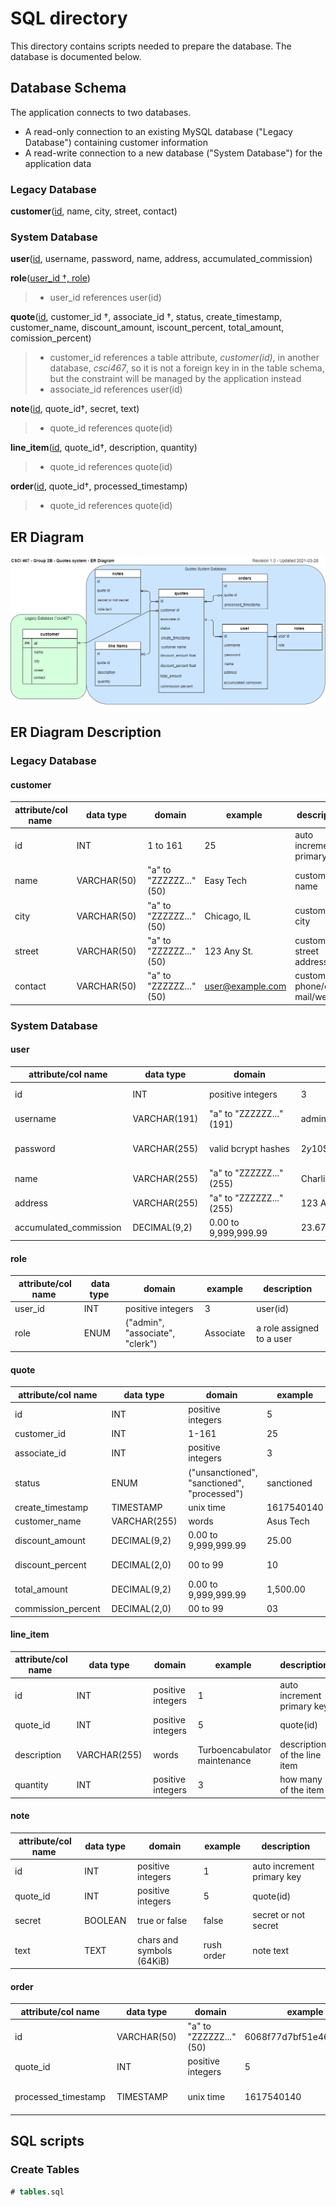 # SQL directory

This directory contains scripts needed to prepare the database. The database is documented below.

## Database Schema

The application connects to two databases.

* A read-only connection to an existing MySQL database ("Legacy Database") containing customer information
* A read-write connection to a new database ("System Database") for the application data

### Legacy Database

**customer**(<ins>id</ins>, name, city, street, contact) 

### System Database

**user**(<ins>id</ins>, username, password, name, address, accumulated_commission)

**role**(<ins>user_id †, role</ins>)

> * user_id references user(id)

**quote**(<ins>id</ins>, customer_id †, associate_id †, status, create_timestamp, customer_name, discount_amount, iscount_percent, total_amount, comission_percent)

> * customer_id references a table attribute, *customer(id)*, in another database, *csci467*, so it is not  a foreign key in in the table schema, but the constraint will be managed by the application instead
> * associate_id references user(id) 

**note**(<ins>id</ins>, quote_id†, secret, text)

> * quote_id references quote(id)

**line_item**(<ins>id</ins>, quote_id†, description, quantity)

> * quote_id references quote(id)

**order**(<ins>id</ins>, quote_id†, processed_timestamp)

> * quote_id references quote(id)

## ER Diagram

![ER Diagram](erd.png)

## ER Diagram Description

### Legacy Database

#### customer

| attribute/col name  | data type    | domain                  | example          | description                    |
|---------------------|--------------|-------------------------|------------------|--------------------------------|
| id                  | INT          | 1 to 161                | 25               | auto increment primary key     |
| name                | VARCHAR(50)  | "a" to "ZZZZZZ..."(50)  | Easy Tech        | customer name                  |
| city                | VARCHAR(50)  | "a" to "ZZZZZZ..."(50)  | Chicago, IL      | customer city                  |
| street              | VARCHAR(50)  | "a" to "ZZZZZZ..."(50)  | 123 Any St.      | customer street address        |
| contact             | VARCHAR(50)  | "a" to "ZZZZZZ..."(50)  | user@example.com | customer phone/e-mail/website  |

### System Database

#### user

| attribute/col name      | data type     | domain                   | example                                                       | description                                             |
|-------------------------|---------------|--------------------------|---------------------------------------------------------------|---------------------------------------------------------|
| id                      | INT           | positive integers        | 3                                                             | auto increment primary key                              |
| username                | VARCHAR(191)  | "a" to "ZZZZZZ..."(191)  | admin                                                         | user login id with no spaces                            |
| password                | VARCHAR(255)  | valid bcrypt hashes      | $2y$10$Y8PFxVRLxLIqaN6ZsCyqdubF5HuLNeDLm.FEwWuBHgDWkG6iFn.NK  | salted bcrypt password hashes from php password_hash()  |
| name                    | VARCHAR(255)  | "a" to "ZZZZZZ..."(255)  | Charlie Brown                                                 | user/associate name                                     |
| address                 | VARCHAR(255)  | "a" to "ZZZZZZ..."(255)  | 123 Any St.                                                   | user street address                                     |
| accumulated_commission  | DECIMAL(9,2)  | 0.00 to 9,999,999.99     | 23.67                                                         | associate earnings                                      |

#### role

| attribute/col name  | data type  | domain                           | example    | description                |
|---------------------|------------|----------------------------------|------------|----------------------------|
| user_id             | INT        | positive integers                | 3          | user(id)                   |
| role                | ENUM       | ("admin", "associate", "clerk")  | Associate  | a role assigned to a user  |

#### quote

| attribute/col name  | data type     | domain                                       | example     | description                                        |
|---------------------|---------------|----------------------------------------------|-------------|----------------------------------------------------|
| id                  | INT           | positive integers                            | 5           | auto increment primary key                         |
| customer_id         | INT           | 1-161                                        | 25          | customer(id)                                       |
| associate_id        | INT           | positive integers                            | 3           | user(id)                                           |
| status              | ENUM          | ("unsanctioned", "sanctioned", "processed")  | sanctioned  | quote status                                       |
| create_timestamp    | TIMESTAMP     | unix time                                    | 1617540140  | time quote was created                             |
| customer_name       | VARCHAR(255)  | words                                        | Asus Tech   | customer(name)                                     |
| discount_amount     | DECIMAL(9,2)  | 0.00 to 9,999,999.99                         | 25.00       | dollar amount to subtract from the quote subtotal  |
| discount_percent    | DECIMAL(2,0)  | 00 to 99                                     | 10          | percent to remove from the subtotal                |
| total_amount        | DECIMAL(9,2)  | 0.00 to 9,999,999.99                         | 1,500.00    | running total of all items                         |
| commission_percent  | DECIMAL(2,0)  | 00 to 99                                     | 03          | associate comission percent                        |

#### line_item

| attribute/col name  | data type     | domain             | example                       | description                   |
|---------------------|---------------|--------------------|-------------------------------|-------------------------------|
| id                  | INT           | positive integers  | 1                             | auto increment primary key    |
| quote_id            | INT           | positive integers  | 5                             | quote(id)                     |
| description         | VARCHAR(255)  | words              | Turboencabulator maintenance  | description of the line item  |
| quantity            | INT           | positive integers  | 3                             | how many of the item          |

#### note

| attribute/col name  | data type  | domain                     | example     | description                 |
|---------------------|------------|----------------------------|-------------|-----------------------------|
| id                  | INT        | positive integers          | 1           | auto increment primary key  |
| quote_id            | INT        | positive integers          | 5           | quote(id)                   |
| secret              | BOOLEAN    | true or false              | false       | secret or not secret        |
| text                | TEXT       | chars and symbols (64KiB)  | rush order  | note text                   |

#### order

| attribute/col name   | data type    | domain                  | example                  | description                    |
|----------------------|--------------|-------------------------|--------------------------|--------------------------------|
| id                   | VARCHAR(50)  | "a" to "ZZZZZZ..."(50)  | 6068f77d7bf51e4654f6be3  | auto increment primary key     |
| quote_id             | INT          | positive integers       | 5                        | quote(id)                      |
| processed_timestamp  | TIMESTAMP    | unix time               | 1617540140               | date from external processing  |

## SQL scripts

### Create Tables

```sql
# tables.sql
```

